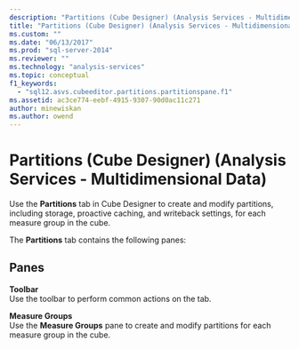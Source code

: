 ```yaml
---
description: "Partitions (Cube Designer) (Analysis Services - Multidimensional Data)"
title: "Partitions (Cube Designer) (Analysis Services - Multidimensional Data) | Microsoft Docs"
ms.custom: ""
ms.date: "06/13/2017"
ms.prod: "sql-server-2014"
ms.reviewer: ""
ms.technology: "analysis-services"
ms.topic: conceptual
f1_keywords: 
  - "sql12.asvs.cubeeditor.partitions.partitionspane.f1"
ms.assetid: ac3ce774-eebf-4915-9307-90d0ac11c271
author: minewiskan
ms.author: owend
---
```

# Partitions (Cube Designer) (Analysis Services - Multidimensional Data)
  Use the **Partitions** tab in Cube Designer to create and modify partitions, including storage, proactive caching, and writeback settings, for each measure group in the cube.  
  
 The **Partitions** tab contains the following panes:  
  
## Panes  
 **Toolbar**  
 Use the toolbar to perform common actions on the tab.  
  
 **Measure Groups**  
 Use the **Measure Groups** pane to create and modify partitions for each measure group in the cube.  
  
  
